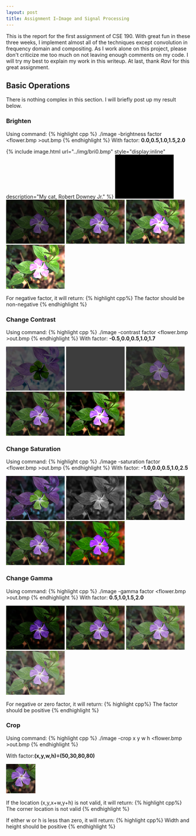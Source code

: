 ```yaml
---
layout: post
title: Assignment I—Image and Signal Processing
---
```

This is the report for the first assignment of CSE 190. With great fun in these three weeks, I implement almost all of the techniques except convolution in frequency domain and compositing. As I work alone on this project, please don't criticize me too much on not leaving enough comments on my code. I will try my best to explain my work in this writeup. At last, thank *Ravi* for this great assignment.

## Basic Operations
There is nothing complex in this section. I will briefly post up my result below. 

### Brighten
Using command:
{% highlight cpp %}
./image -brightness factor <flower.bmp >out.bmp
{% endhighlight %} 
With factor: **0.0,0.5,1.0,1.5,2.0**

{% include image.html url="../img/bri0.bmp" style="display:inline" description="My cat, Robert Downey Jr." %}
<img src="../img/bri0.bmp" style="display:inline"/>
<img src="../img/bri0.5.bmp" style="display:inline"/>
<img src="../img/bri1.bmp" style="display:inline"/>
<img src="../img/bri1.5.bmp" style="display:inline"/>
<img src="../img/bri2.bmp" style="display:inline"/>

For negative factor, it will return:
{% highlight cpp%}
The factor should be non-negative
{% endhighlight %} 

### Change Contrast
Using command:
{% highlight cpp %}
./image -contrast factor <flower.bmp >out.bmp
{% endhighlight %} 
With factor: **-0.5,0.0,0.5,1.0,1.7** 

<img src="../img/contr-0.5.bmp" style="display:inline"/>
<img src="../img/contr0.0.bmp" style="display:inline"/>
<img src="../img/contr0.5.bmp" style="display:inline"/>
<img src="../img/contr1.0.bmp" style="display:inline"/>
<img src="../img/contr1.7.bmp" style="display:inline"/>

### Change Saturation
Using command:
{% highlight cpp %}
./image -saturation factor <flower.bmp >out.bmp
{% endhighlight %} 
With factor: **-1.0,0.0,0.5,1.0,2.5** 

<img src="../img/satur-1.0.bmp" style="display:inline"/>
<img src="../img/satur0.0.bmp" style="display:inline"/>
<img src="../img/satur0.5.bmp" style="display:inline"/>
<img src="../img/satur1.0.bmp" style="display:inline"/>
<img src="../img/satur2.5.bmp" style="display:inline"/>

### Change Gamma
Using command:
{% highlight cpp %}
./image -gamma factor <flower.bmp >out.bmp
{% endhighlight %} 
With factor: **0.5,1.0,1.5,2.0** 

<img src="../img/gam0.5.bmp" style="display:inline" title="lala"/>
<img src="../img/gam1.0.bmp" style="display:inline"/>
<img src="../img/gam1.5.bmp" style="display:inline"/>
<img src="../img/gam2.0.bmp" style="display:inline"/>

For negative or zero factor, it will return:
{% highlight cpp%}
The factor should be positive
{% endhighlight %} 

### Crop
Using command:
{% highlight cpp %}
./image -crop x y w h <flower.bmp >out.bmp
{% endhighlight %} 

With factor:**(x,y,w,h)=(50,30,80,80)**

<img src="../img/crop.bmp" style="display:inline"/>

If the location (x,y,x+w,y+h) is not valid, it will return:
{% highlight cpp%}
The corner location is not valid
{% endhighlight %} 

If either w or h is less than zero, it will return:
{% highlight cpp%}
Width and height should be positive
{% endhighlight %} 


